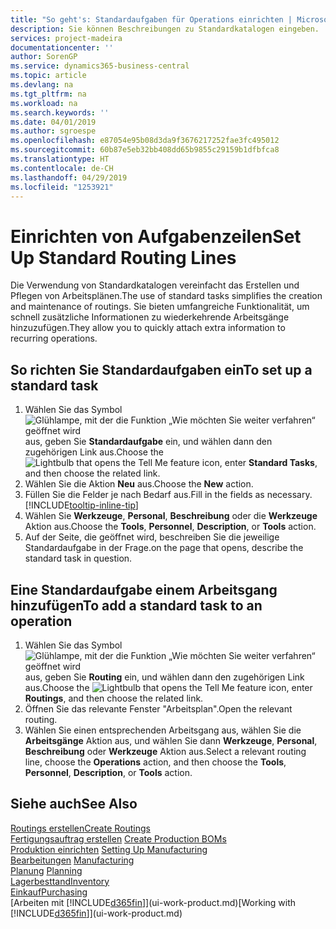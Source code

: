 ```yaml
---
title: "So geht's: Standardaufgaben für Operations einrichten | Microsoft Docs"
description: Sie können Beschreibungen zu Standardkatalogen eingeben.
services: project-madeira
documentationcenter: ''
author: SorenGP
ms.service: dynamics365-business-central
ms.topic: article
ms.devlang: na
ms.tgt_pltfrm: na
ms.workload: na
ms.search.keywords: ''
ms.date: 04/01/2019
ms.author: sgroespe
ms.openlocfilehash: e87054e95b08d3da9f3676217252fae3fc495012
ms.sourcegitcommit: 60b87e5eb32bb408dd65b9855c29159b1dfbfca8
ms.translationtype: HT
ms.contentlocale: de-CH
ms.lasthandoff: 04/29/2019
ms.locfileid: "1253921"
---
```

# <a name="set-up-standard-routing-lines"></a><span data-ttu-id="0c6af-103">Einrichten von Aufgabenzeilen</span><span class="sxs-lookup"><span data-stu-id="0c6af-103">Set Up Standard Routing Lines</span></span>
<span data-ttu-id="0c6af-104">Die Verwendung von Standardkatalogen vereinfacht das Erstellen und Pflegen von Arbeitsplänen.</span><span class="sxs-lookup"><span data-stu-id="0c6af-104">The use of standard tasks simplifies the creation and maintenance of routings.</span></span> <span data-ttu-id="0c6af-105">Sie bieten umfangreiche Funktionalität, um schnell zusätzliche Informationen zu wiederkehrende Arbeitsgänge hinzuzufügen.</span><span class="sxs-lookup"><span data-stu-id="0c6af-105">They allow you to quickly attach extra information to recurring operations.</span></span>

## <a name="to-set-up-a-standard-task"></a><span data-ttu-id="0c6af-106">So richten Sie Standardaufgaben ein</span><span class="sxs-lookup"><span data-stu-id="0c6af-106">To set up a standard task</span></span>
1. <span data-ttu-id="0c6af-107">Wählen Sie das Symbol ![Glühlampe, mit der die Funktion „Wie möchten Sie weiter verfahren“ geöffnet wird](media/ui-search/search_small.png "Wie möchten Sie weiter verfahren?") aus, geben Sie **Standardaufgabe** ein, und wählen dann den zugehörigen Link aus.</span><span class="sxs-lookup"><span data-stu-id="0c6af-107">Choose the ![Lightbulb that opens the Tell Me feature](media/ui-search/search_small.png "Tell me what you want to do") icon, enter **Standard Tasks**, and then choose the related link.</span></span>
2. <span data-ttu-id="0c6af-108">Wählen Sie die Aktion **Neu** aus.</span><span class="sxs-lookup"><span data-stu-id="0c6af-108">Choose the **New** action.</span></span>
3. <span data-ttu-id="0c6af-109">Füllen Sie die Felder je nach Bedarf aus.</span><span class="sxs-lookup"><span data-stu-id="0c6af-109">Fill in the fields as necessary.</span></span> [!INCLUDE[tooltip-inline-tip](includes/tooltip-inline-tip_md.md)]
4. <span data-ttu-id="0c6af-110">Wählen Sie **Werkzeuge**, **Personal**, **Beschreibung** oder die **Werkzeuge** Aktion aus.</span><span class="sxs-lookup"><span data-stu-id="0c6af-110">Choose the **Tools**, **Personnel**, **Description**, or **Tools** action.</span></span>
5. <span data-ttu-id="0c6af-111">Auf der Seite, die geöffnet wird, beschreiben Sie die jeweilige Standardaufgabe in der Frage.</span><span class="sxs-lookup"><span data-stu-id="0c6af-111">on the page that opens, describe the standard task in question.</span></span>

## <a name="to-add-a-standard-task-to-an-operation"></a><span data-ttu-id="0c6af-112">Eine Standardaufgabe einem Arbeitsgang hinzufügen</span><span class="sxs-lookup"><span data-stu-id="0c6af-112">To add a standard task to an operation</span></span>
1. <span data-ttu-id="0c6af-113">Wählen Sie das Symbol ![Glühlampe, mit der die Funktion „Wie möchten Sie weiter verfahren“ geöffnet wird](media/ui-search/search_small.png "Wie möchten Sie weiter verfahren?") aus, geben Sie **Routing** ein, und wählen dann den zugehörigen Link aus.</span><span class="sxs-lookup"><span data-stu-id="0c6af-113">Choose the ![Lightbulb that opens the Tell Me feature](media/ui-search/search_small.png "Tell me what you want to do") icon, enter **Routings**, and then choose the related link.</span></span>
2. <span data-ttu-id="0c6af-114">Öffnen Sie das relevante Fenster "Arbeitsplan".</span><span class="sxs-lookup"><span data-stu-id="0c6af-114">Open the relevant routing.</span></span>
3. <span data-ttu-id="0c6af-115">Wählen Sie einen entsprechenden Arbeitsgang aus, wählen Sie die **Arbeitsgänge** Aktion aus, und wählen Sie dann **Werkzeuge**, **Personal**, **Beschreibung** oder **Werkzeuge** Aktion aus.</span><span class="sxs-lookup"><span data-stu-id="0c6af-115">Select a relevant routing line, choose the **Operations** action, and then choose the **Tools**, **Personnel**, **Description**, or **Tools** action.</span></span>

## <a name="see-also"></a><span data-ttu-id="0c6af-116">Siehe auch</span><span class="sxs-lookup"><span data-stu-id="0c6af-116">See Also</span></span>  
[<span data-ttu-id="0c6af-117">Routings erstellen</span><span class="sxs-lookup"><span data-stu-id="0c6af-117">Create Routings</span></span>](production-how-to-create-routings.md)  
<span data-ttu-id="0c6af-118">[Fertigungsauftrag erstellen](production-how-to-create-production-boms.md)   </span><span class="sxs-lookup"><span data-stu-id="0c6af-118">[Create Production BOMs](production-how-to-create-production-boms.md)   </span></span>  
<span data-ttu-id="0c6af-119">[Produktion einrichten](production-configure-production-processes.md) </span><span class="sxs-lookup"><span data-stu-id="0c6af-119">[Setting Up Manufacturing](production-configure-production-processes.md) </span></span>  
<span data-ttu-id="0c6af-120">[Bearbeitungen](production-manage-manufacturing.md)  </span><span class="sxs-lookup"><span data-stu-id="0c6af-120">[Manufacturing](production-manage-manufacturing.md)  </span></span>  
<span data-ttu-id="0c6af-121">[Planung](production-planning.md) </span><span class="sxs-lookup"><span data-stu-id="0c6af-121">[Planning](production-planning.md) </span></span>  
[<span data-ttu-id="0c6af-122">Lagerbesttand</span><span class="sxs-lookup"><span data-stu-id="0c6af-122">Inventory</span></span>](inventory-manage-inventory.md)  
[<span data-ttu-id="0c6af-123">Einkauf</span><span class="sxs-lookup"><span data-stu-id="0c6af-123">Purchasing</span></span>](purchasing-manage-purchasing.md)  
<span data-ttu-id="0c6af-124">[Arbeiten mit [!INCLUDE[d365fin](includes/d365fin_md.md)]](ui-work-product.md)</span><span class="sxs-lookup"><span data-stu-id="0c6af-124">[Working with [!INCLUDE[d365fin](includes/d365fin_md.md)]](ui-work-product.md)</span></span>  
